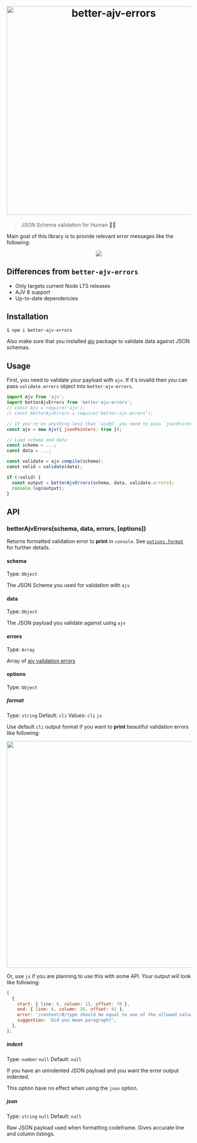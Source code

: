 <h1 align="center">
  <img width="570" src="media/logo.png" alt="better-ajv-errors">
  <br>
</h1>

> JSON Schema validation for Human 👨‍🎤

Main goal of this library is to provide relevant error messages like the following:

<p align="center">
  <img src="media/screenshot.svg">
</p>

## Differences from `better-ajv-errors`

- Only targets current Node LTS releases
- AJV 8 support
- Up-to-date dependencies

## Installation

```bash
$ npm i better-ajv-errors
```

Also make sure that you installed [ajv](https://www.npmjs.com/package/ajv) package to validate data against JSON schemas.

## Usage

First, you need to validate your payload with `ajv`. If it's invalid then you can pass `validate.errors` object into `better-ajv-errors`.

```js
import Ajv from 'ajv';
import betterAjvErrors from 'better-ajv-errors';
// const Ajv = require('ajv');
// const betterAjvErrors = require('better-ajv-errors');

// If you're on anything less than `ajv@7` you need to pass `jsonPointers: true`
const ajv = new Ajv({ jsonPointers: true });

// Load schema and data
const schema = ...;
const data = ...;

const validate = ajv.compile(schema);
const valid = validate(data);

if (!valid) {
  const output = betterAjvErrors(schema, data, validate.errors);
  console.log(output);
}
```

## API

### betterAjvErrors(schema, data, errors, [options])

Returns formatted validation error to **print** in `console`. See [`options.format`](#format) for further details.

#### schema

Type: `Object`

The JSON Schema you used for validation with `ajv`

#### data

Type: `Object`

The JSON payload you validate against using `ajv`

#### errors

Type: `Array`

Array of [ajv validation errors](https://github.com/epoberezkin/ajv#validation-errors)

#### options

Type: `Object`

##### format

Type: `string`
Default: `cli`
Values: `cli` `js`

Use default `cli` output format if you want to **print** beautiful validation errors like following:

<img width="620" src="media/screenshot.svg">

Or, use `js` if you are planning to use this with some API. Your output will look like following:

```javascript
[
  {
    start: { line: 6, column: 15, offset: 70 },
    end: { line: 6, column: 26, offset: 81 },
    error: '/content/0/type should be equal to one of the allowed values: panel, paragraph, ...',
    suggestion: 'Did you mean paragraph?',
  },
];
```

##### indent

Type: `number` `null`
Default: `null`

If you have an unindented JSON payload and you want the error output indented.

This option have no effect when using the `json` option.

##### json

Type: `string` `null`
Default: `null`

Raw JSON payload used when formatting codeframe.
Gives accurate line and column listings.
